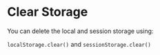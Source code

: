 # Clear Storage

You can delete the local and session storage using:

`localStorage.clear()`
and
`sessionStorage.clear()`
